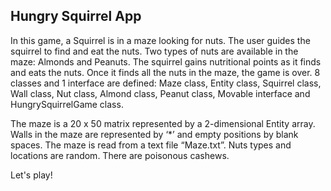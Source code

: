 ## Hungry Squirrel App

In this game, a Squirrel is in a maze looking for nuts. The user guides the squirrel to find and eat the nuts. Two types of nuts are available in the maze: Almonds and Peanuts. The squirrel gains nutritional points as it finds and eats the nuts. Once it finds all the nuts in the maze, the game is over. 8 classes and 1 interface are defined: Maze class, Entity class, Squirrel class, Wall class, Nut class, Almond class, Peanut class, Movable interface and HungrySquirrelGame class.

The maze is a 20 x 50 matrix represented by a 2-dimensional Entity array. Walls in the maze are represented by ‘*’ and empty positions by blank spaces. The maze is read from a text file “Maze.txt”.
Nuts types and locations are random.
There are poisonous cashews.

Let's play!
